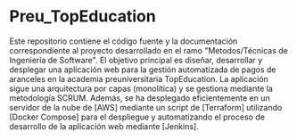 # Preu_TopEducation
Este repositorio contiene el código fuente y la documentación correspondiente al proyecto desarrollado en el ramo "Metodos/Técnicas de Ingeniería de Software". El objetivo principal es diseñar, desarrollar y desplegar una aplicación web para la gestión automatizada de pagos de aranceles en la academia preuniversitaria TopEducation. La aplicación sigue una arquitectura por capas (monolítica) y se gestiona mediante la metodología SCRUM. Además, se ha desplegado eficientemente en un servidor de la nube de [AWS] mediante un script de [Terraform] utilizando [Docker Compose] para el despliegue y automatizando el proceso de desarrollo de la aplicación web mediante [Jenkins].
